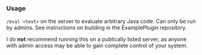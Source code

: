 ### Usage

`/eval <text>` on the server to evaluate arbitrary Java code. Can only be run by admins.
See instructions on building in the ExamplePlugin repository.  

I do **not** recommend running this on a publically listed server, as anyone with admin access may be able to gain complete control of your system.
